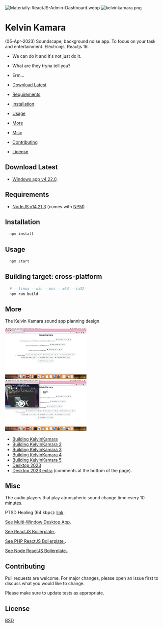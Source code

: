 <img src="https://codedthemes.com/wp-content/uploads/edd/2022/05/Materially-ReactJS-Admin-Dashboard.webp" alt="Materially-ReactJS-Admin-Dashboard.webp" width=""/>

<img src="https://github.com/kkamara/useful/blob/main/kelvinkamara.png?raw=true" alt="kelvinkamara.png" width=""/>

# Kelvin Kamara

(05-Apr-2023) Soundscape, background noise app. To focus on your task and entertainment. Electronjs, Reactjs 16.

- We can do it and it's not just do it.

- What are they tryna tell you?

- Erm...

* [Download Latest](#download-latest)

* [Requirements](#requirements)

* [Installation](#installation)

* [Usage](#usage)

* [More](#more)

* [Misc](#misc)

* [Contributing](#contributing)

* [License](#license)

## Download Latest

* [Windows app v4.22.0](https://github.com/kkamara/kelvinkamara/releases).

## Requirements

* [NodeJS v14.21.3](https://nodejs.org/en/blog/release/v14.21.3) (comes with [NPM](https://www.npmjs.com/)).

## Installation

```bash
  npm install
```

## Usage

```bash
  npm start
```

<a name="building-target"></a>
## Building target: cross-platform

```bash
  # --linux --win --mac --x64 --ia32
  npm run build
```

## More

The Kelvin Kamara sound app planning design.

<img src="https://raw.githubusercontent.com/kkamara/useful/main/kelvinkamara-planning.png" alt="kelvinkamara-planning.png" width="265"/> <img src="https://raw.githubusercontent.com/kkamara/useful/main/kelvinkamara-planning2.png" alt="kelvinkamara-planning2.png" width="265"/>

* [Building KelvinKamara](https://github.com/kkamara/useful/blob/main/kelvinkamara-building.png)
* [Building KelvinKamara 2](https://github.com/kkamara/useful/blob/main/kelvinkamara-building2.png)
* [Building KelvinKamara 3](https://github.com/kkamara/useful/blob/main/kelvinkamara-building3.png)
* [Building KelvinKamara 4](https://github.com/kkamara/useful/blob/main/kelvinkamara-building4.png)
* [Building KelvinKamara 5](https://github.com/kkamara/useful/blob/main/kelvinkamara-building5.png)
* [Desktop 2023](https://raw.githubusercontent.com/kkamara/useful/main/desktop-2023.png)
* [Desktop 2023 extra](https://github.com/kkamara/useful/commit/a9e620925598c945ad71501388dc615f4b381d33) (comments at the bottom of the page).

## Misc

The audio players that play atmospheric sound change time every 10 minutes.

PTSD Healing (64 kbps): [link](https://drive.google.com/file/d/1VXYLEFUG6GB8jz-0f9cRcvCPje2EZSOB/view?usp=sharing).

[See Multi-Window Desktop App](https://github.com/kkamara/multi-window-desktop-app).

[See ReactJS Boilerplate.](https://github.com/kkamara/react-boilerplate).

[See PHP ReactJS Boilerplate.](https://github.com/kkamara/php-reactjs-boilerplate).

[See Node ReactJS Boilerplate.](https://github.com/kkamara/nodejs-reactjs-boilerplate).

## Contributing
Pull requests are welcome. For major changes, please open an issue first to discuss what you would like to change.

Please make sure to update tests as appropriate.

## License
[BSD](https://opensource.org/licenses/BSD-3-Clause)
